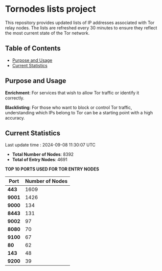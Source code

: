 # Tornodes lists project

This repository provides updated lists of IP addresses associated with Tor relay nodes. The lists are refreshed every 30 minutes to ensure they reflect the most current state of the Tor network.

## Table of Contents

- [Purpose and Usage](#purpose-and-usage)
- [Current Statistics](#current-statistics)


## Purpose and Usage

**Enrichment**: For services that wish to allow Tor traffic or identify it correctly.

**Blacklisting**: For those who want to block or control Tor traffic, understanding which IPs belong to Tor can be a starting point with a high accuracy.

## Current Statistics

Last update time : 2024-09-08 11:30:07 UTC

- **Total Number of Nodes**: 8392
- **Total of Entry Nodes**: 4691

**TOP 10 PORTS USED FOR TOR ENTRY NODES**

| **Port** | **Number of Nodes** |
|------|-----------------|
| **443**   | 1609  |
| **9001**   | 1426  |
| **9000**   | 134  |
| **8443**   | 131  |
| **9002**   | 97  |
| **8080**   | 70  |
| **9100**   | 67  |
| **80**   | 62  |
| **143**   | 48  |
| **9200**   | 39  |

